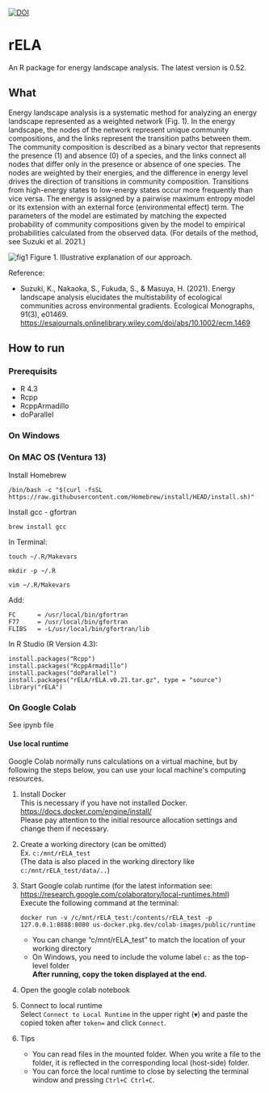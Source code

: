 [![DOI](https://zenodo.org/badge/645960152.svg)](https://zenodo.org/badge/latestdoi/645960152)
# rELA
An R package for energy landscape analysis. The latest version is 0.52.

## What
Energy landscape analysis is a systematic method for analyzing an energy landscape represented as a weighted network (Fig. 1). In the energy landscape, the nodes of the network represent unique community compositions, and the links represent the transition paths between them. The community composition is described as a binary vector that represents the presence (1) and absence (0) of a species, and the links connect all nodes that differ only in the presence or absence of one species. The nodes are weighted by their energies, and the difference in energy level drives the direction of transitions in community composition. Transitions from high-energy states to low-energy states occur more frequently than vice versa. The energy is assigned by a pairwise maximum entropy model or its extension with an external force (environmental effect) term. The parameters of the model are estimated by matching the expected probability of community compositions given by the model to empirical probabilities calculated from the observed data. (For details of the method, see Suzuki et al. 2021.)  
  
![fig1](https://user-images.githubusercontent.com/60416241/131083532-de900019-f558-41c7-b37d-5595e4d5848a.png)
Figure 1. Illustrative explanation of our approach.

Reference: 
- Suzuki, K., Nakaoka, S., Fukuda, S., & Masuya, H. (2021). Energy landscape analysis elucidates the multistability of ecological communities across environmental gradients. Ecological Monographs, 91(3), e01469. https://esajournals.onlinelibrary.wiley.com/doi/abs/10.1002/ecm.1469

## How to run
### Prerequisits
- R 4.3
- Rcpp
- RcppArmadillo
- doParallel

### On Windows

### On MAC OS (Ventura 13)

Install Homebrew
```
/bin/bash -c "$(curl -fsSL https://raw.githubusercontent.com/Homebrew/install/HEAD/install.sh)"
```

Install gcc - gfortran
```
brew install gcc
```
In Terminal:
```
touch ~/.R/Makevars
```

```
mkdir -p ~/.R   
```

```
vim ~/.R/Makevars
```

Add: 
```
FC      = /usr/local/bin/gfortran
F77     = /usr/local/bin/gfortran
FLIBS   = -L/usr/local/bin/gfortran/lib
```

In R Studio (R Version 4.3):
```
install.packages("Rcpp")
install.packages("RcppArmadillo")
install.packages("doParallel")
install.packages("rELA/rELA.v0.21.tar.gz", type = "source")
library("rELA")
```

### On Google Colab
See ipynb file

#### Use local runtime
Google Colab normally runs calculations on a virtual machine, but by following the steps below, you can use your local machine's computing resources.

1. Install Docker  
This is necessary if you have not installed Docker.  
https://docs.docker.com/engine/install/  
Please pay attention to the initial resource allocation settings and change them if necessary.

2. Create a working directory (can be omitted)  
Ex. `c:/mnt/rELA_test`  
(The data is also placed in the working directory like `c:/mnt/rELA_test/data/..`)

3. Start Google colab runtime (for the latest information see: https://research.google.com/colaboratory/local-runtimes.html)  
Execute the following command at the terminal:  

    ```
    docker run -v /c/mnt/rELA_test:/contents/rELA_test -p 127.0.0.1:8888:8080 us-docker.pkg.dev/colab-images/public/runtime
    ```
    - You can change “c/mnt/rELA_test” to match the location of your working directory  
    - On Windows, you need to include the volume label `c:` as the top-level folder  
    **After running, copy the token displayed at the end.**

5. Open the google colab notebook

6. Connect to local runtime  
Select `Connect to Local Runtime` in the upper right (`▼`) and paste the copied token after `token=` and click `Connect`.

7. Tips
    - You can read files in the mounted folder. When you write a file to the folder, it is reflected in the corresponding local (host-side) folder.
    - You can force the local runtime to close by selecting the terminal window and pressing `Ctrl+C Ctrl+C`.

